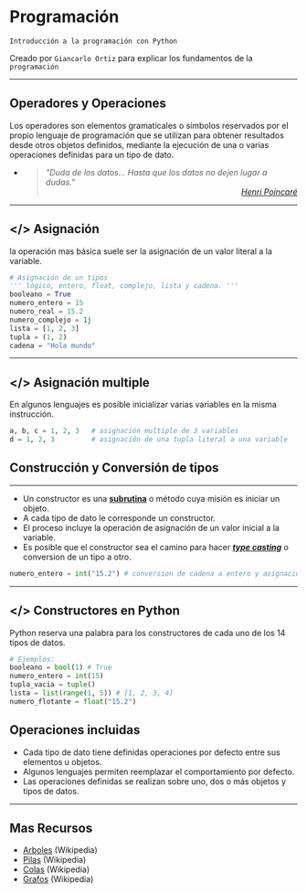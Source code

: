 # Programación
<p><code>Introducción a la programación con Python</code></p>
<p>Creado por <code>Giancarlo Ortiz</code> para explicar los fundamentos de la <code>programación</code></p>

---
## Operadores y Operaciones 
Los operadores son elementos gramaticales o símbolos reservados por el propio lenguaje de programación que se utilizan para obtener resultados desde otros objetos definidos, mediante la ejecución de una o varias operaciones definidas para un tipo de dato.

* ><i>"Duda de los datos... Hasta que los datos no dejen lugar a dudas."</i><br>
<cite style="display:block; text-align: right">[Henri Poincaré](https://es.wikipedia.org/wiki/Henri_Poincar%C3%A9)</cite>


---
## </> Asignación
la operación mas básica suele ser la asignación de un valor literal a la variable.

```Python
# Asignación de un tipos
''' lógico, entero, float, complejo, lista y cadena. '''
booleano = True
numero_entero = 15
numero_real = 15.2
numero_complejo = 1j
lista = [1, 2, 3]
tupla = (1, 2)
cadena = "Hola mundo"
```


---
## </> Asignación multiple
En algunos lenguajes es posible inicializar varias variables en la misma instrucción.
```Python
a, b, c = 1, 2, 3   # asignación multiple de 3 variables
d = 1, 2, 3         # asignación de una tupla literal a una variable
```


## Construcción y Conversión de tipos
---
* Un constructor es una [__subrutina__](https://es.wikipedia.org/wiki/Subrutina) o método cuya misión es iniciar un objeto.
* A cada tipo de dato le corresponde un constructor.
* El proceso incluye la operación de asignación de un valor inicial a la variable.
* Es posible que el constructor sea el camino para hacer [**_type casting_**](https://es.wikipedia.org/wiki/Conversi%C3%B3n_de_tipos) o conversion de un tipo a otro.

```Python
numero_entero = int("15.2") # conversion de cadena a entero y asignación
```


---
## </> Constructores en Python
Python reserva una palabra para los constructores de cada uno de los 14 tipos de datos.

```Python
# Ejemplos:
booleano = bool(1) # True
numero_entero = int(15)
tupla_vacia = tuple()
lista = list(range(1, 5)) # [1, 2, 3, 4]
numero_flotante = float("15.2")
```


## Operaciones incluidas 
* Cada tipo de dato tiene definidas operaciones por defecto entre sus elementos u objetos.
* Algunos lenguajes permiten reemplazar el comportamiento por defecto.
* Las operaciones definidas se realizan sobre uno, dos o más objetos y tipos de datos.


---
## Mas Recursos
- [Arboles](https://es.wikipedia.org/wiki/%C3%81rbol_(inform%C3%A1tica)) (Wikipedia)
- [Pilas](https://es.wikipedia.org/wiki/Pila_(inform%C3%A1tica)) (Wikipedia)
- [Colas](https://es.wikipedia.org/wiki/Cola_(inform%C3%A1tica)) (Wikipedia)
- [Grafos](https://es.wikipedia.org/wiki/Grafo_(tipo_de_dato_abstracto)) (Wikipedia)